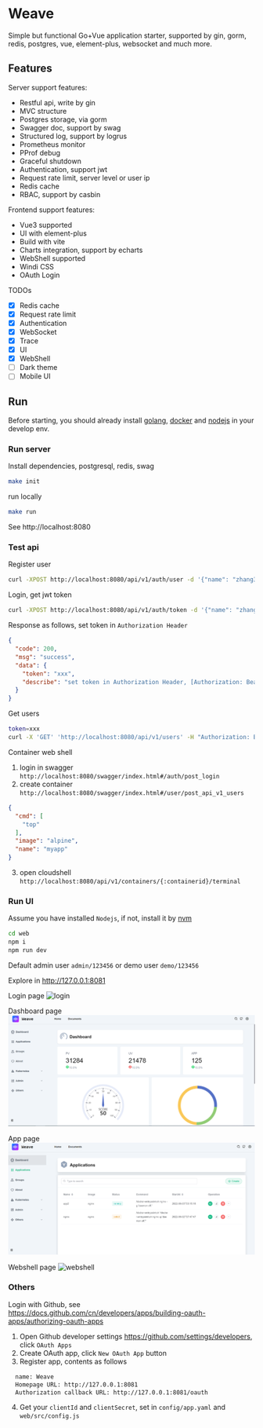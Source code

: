 # Weave
Simple but functional Go+Vue application starter, supported by gin, gorm, redis, postgres, vue, element-plus, websocket and much more.

## Features
Server support features:
- Restful api, write by gin
- MVC structure
- Postgres storage, via gorm
- Swagger doc, support by swag
- Structured log, support by logrus
- Prometheus monitor
- PProf debug
- Graceful shutdown
- Authentication, support jwt
- Request rate limit, server level or user ip
- Redis cache
- RBAC, support by casbin 

Frontend support features:
- Vue3 supported
- UI with element-plus
- Build with vite
- Charts integration, support by echarts
- WebShell supported
- Windi CSS
- OAuth Login

TODOs
- [x] Redis cache
- [x] Request rate limit
- [x] Authentication
- [x] WebSocket
- [x] Trace
- [x] UI
- [x] WebShell
- [ ] Dark theme
- [ ] Mobile UI 
## Run
Before starting, you should already install [golang](https://go.dev/), [docker](https://docs.docker.com/engine/install/) and [nodejs](https://nodejs.org/en/download/) in your develop env.
### Run server
Install dependencies, postgresql, redis, swag 
```bash
make init
```

run locally
```bash
make run
```

See http://localhost:8080

### Test api
Register user
```bash
curl -XPOST http://localhost:8080/api/v1/auth/user -d '{"name": "zhang3", "email": "zhang3@t.com","password": "123456"}'
```

Login, get jwt token
```bash
curl -XPOST http://localhost:8080/api/v1/auth/token -d '{"name": "zhang3", "password": "123456"}'
```
Response as follows, set token in `Authorization Header`
```json
{
  "code": 200,
  "msg": "success",
  "data": {
    "token": "xxx",
    "describe": "set token in Authorization Header, [Authorization: Bearer {token}]"
  }
}
```

Get users
```bash
token=xxx
curl -X 'GET' 'http://localhost:8080/api/v1/users' -H "Authorization: Bearer $token"
```

Container web shell
1. login in swagger `http://localhost:8080/swagger/index.html#/auth/post_login`
2. create container `http://localhost:8080/swagger/index.html#/user/post_api_v1_users`
```json
{
  "cmd": [
    "top"
  ],
  "image": "alpine",
  "name": "myapp"
}
```
3. open cloudshell `http://localhost:8080/api/v1/containers/{:containerid}/terminal`

### Run UI
Assume you have installed `Nodejs`, if not, install it by [nvm](https://github.com/nvm-sh/nvm#install--update-script)

```bash
cd web
npm i
npm run dev 
```

Default admin user `admin/123456`
or demo user `demo/123456`

Explore in http://127.0.0.1:8081

Login page
![login](./document/img/login.png)

Dashboard page
![dashboard](./document/img/dashboard.png)

App page
![app](./document/img/app.png)

Webshell page
![webshell](./document/img/webshell.png)

### Others
Login with Github, see https://docs.github.com/cn/developers/apps/building-oauth-apps/authorizing-oauth-apps
1. Open Github developer settings https://github.com/settings/developers, click `OAuth Apps`
2. Create OAuth app, click `New OAuth App` button
3. Register app, contents as follows
```
  name: Weave
  Homepage URL: http://127.0.0.1:8081
  Authorization callback URL: http://127.0.0.1:8081/oauth
  ```
4. Get your `clientId` and `clientSecret`, set in `config/app.yaml` and `web/src/config.js`
